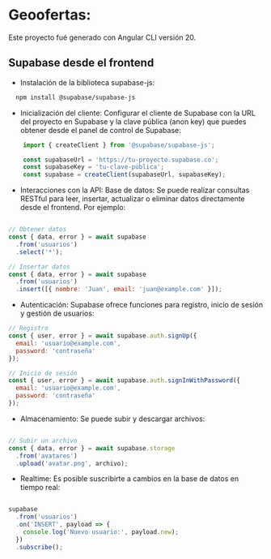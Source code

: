 # Geoofertas:

Este proyecto fué generado con Angular CLI versión 20.

## Supabase desde el frontend
- Instalación de la biblioteca supabase-js:
```bash
  npm install @supabase/supabase-js
```
- Inicialización del cliente:
Configurar el cliente de Supabase con la URL del proyecto en Supabase y la clave pública (anon key) que puedes obtener desde el panel de control de Supabase:
```typescript 
    import { createClient } from '@supabase/supabase-js';

    const supabaseUrl = 'https://tu-proyecto.supabase.co';
    const supabaseKey = 'tu-clave-pública';
    const supabase = createClient(supabaseUrl, supabaseKey);
```
- Interacciones con la API:
Base de datos: Se puede realizar consultas RESTful para leer, insertar, actualizar o eliminar datos directamente desde el frontend. Por ejemplo:
```javascript

// Obtener datos
const { data, error } = await supabase
  .from('usuarios')
  .select('*');

// Insertar datos
const { data, error } = await supabase
  .from('usuarios')
  .insert([{ nombre: 'Juan', email: 'juan@example.com' }]);
```

- Autenticación: Supabase ofrece funciones para registro, inicio de sesión y gestión de usuarios:
```javascript
// Registro
const { user, error } = await supabase.auth.signUp({
  email: 'usuario@example.com',
  password: 'contraseña'
});

// Inicio de sesión
const { user, error } = await supabase.auth.signInWithPassword({
  email: 'usuario@example.com',
  password: 'contraseña'
});
```

- Almacenamiento: Se puede subir y descargar archivos:
```javascript

// Subir un archivo
const { data, error } = await supabase.storage
  .from('avatares')
  .upload('avatar.png', archivo);
```

- Realtime: Es posible suscribirte a cambios en la base de datos en tiempo real:
```javascript

supabase
  .from('usuarios')
  .on('INSERT', payload => {
    console.log('Nuevo usuario:', payload.new);
  })
  .subscribe();
```



